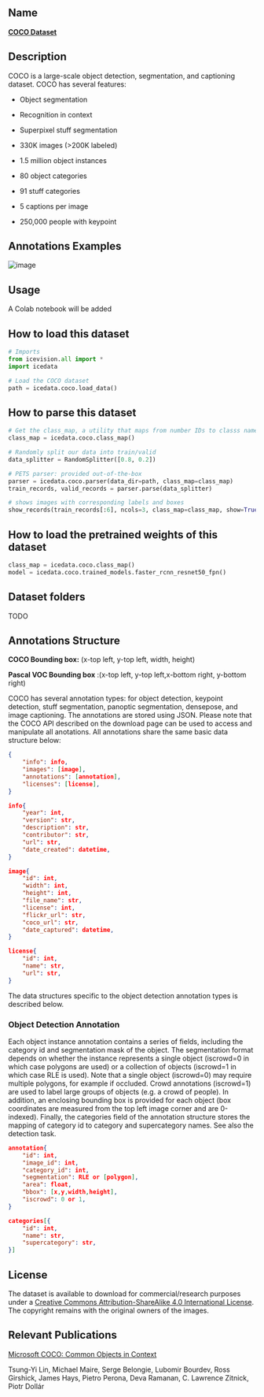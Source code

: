 ## Name
[**COCO Dataset**](https://cocodataset.org/#home)

## Description
COCO is a large-scale object detection, segmentation, and captioning dataset. COCO has several features:

- Object segmentation

- Recognition in context

- Superpixel stuff segmentation

- 330K images (>200K labeled)

- 1.5 million object instances

- 80 object categories

- 91 stuff categories

- 5 captions per image

- 250,000 people with keypoint

## Annotations Examples
![image](images/coco_annotations.jpg)


## Usage 
A Colab notebook will be added


## How to load this dataset
```python
# Imports
from icevision.all import *
import icedata

# Load the COCO dataset
path = icedata.coco.load_data()
```

## How to parse this dataset
```python
# Get the class_map, a utility that maps from number IDs to classs names
class_map = icedata.coco.class_map()

# Randomly split our data into train/valid
data_splitter = RandomSplitter([0.8, 0.2])

# PETS parser: provided out-of-the-box
parser = icedata.coco.parser(data_dir=path, class_map=class_map)
train_records, valid_records = parser.parse(data_splitter)

# shows images with corresponding labels and boxes
show_records(train_records[:6], ncols=3, class_map=class_map, show=True)
```

## How to load the pretrained weights of this dataset
```python
class_map = icedata.coco.class_map()
model = icedata.coco.trained_models.faster_rcnn_resnet50_fpn()
```

## Dataset folders
TODO

## Annotations Structure
**COCO Bounding box:** (x-top left, y-top left, width, height)

**Pascal VOC Bounding box** :(x-top left, y-top left,x-bottom right, y-bottom right)

COCO has several annotation types: for object detection, keypoint detection, stuff segmentation, panoptic segmentation, densepose, and image captioning. The annotations are stored using JSON. Please note that the COCO API described on the download page can be used to access and manipulate all anotations. All annotations share the same basic data structure below:
```json
{
    "info": info, 
    "images": [image], 
    "annotations": [annotation], 
    "licenses": [license],
}

info{
    "year": int, 
    "version": str, 
    "description": str, 
    "contributor": str, 
    "url": str, 
    "date_created": datetime,
}

image{
    "id": int, 
    "width": int, 
    "height": int, 
    "file_name": str, 
    "license": int, 
    "flickr_url": str, 
    "coco_url": str, 
    "date_captured": datetime,
}

license{
    "id": int, 
    "name": str, 
    "url": str,
}
```

The data structures specific to the object detection annotation types is described below.
### Object Detection Annotation
Each object instance annotation contains a series of fields, including the category id and segmentation mask of the object. The segmentation format depends on whether the instance represents a single object (iscrowd=0 in which case polygons are used) or a collection of objects (iscrowd=1 in which case RLE is used). Note that a single object (iscrowd=0) may require multiple polygons, for example if occluded. Crowd annotations (iscrowd=1) are used to label large groups of objects (e.g. a crowd of people). In addition, an enclosing bounding box is provided for each object (box coordinates are measured from the top left image corner and are 0-indexed). Finally, the categories field of the annotation structure stores the mapping of category id to category and supercategory names. See also the detection task.

```json
annotation{
    "id": int, 
    "image_id": int, 
    "category_id": int, 
    "segmentation": RLE or [polygon], 
    "area": float, 
    "bbox": [x,y,width,height], 
    "iscrowd": 0 or 1,
}

categories[{
    "id": int, 
    "name": str, 
    "supercategory": str,
}]
```

## License
The dataset is available to download for commercial/research purposes under a [Creative Commons Attribution-ShareAlike 4.0 International License](https://creativecommons.org/licenses/by-sa/4.0/). The copyright remains with the original owners of the images.

## Relevant Publications
[Microsoft COCO: Common Objects in Context](https://arxiv.org/abs/1405.0312v3)

Tsung-Yi Lin, Michael Maire, Serge Belongie, Lubomir Bourdev, Ross Girshick, James Hays, Pietro Perona, Deva Ramanan, C. Lawrence Zitnick, Piotr Dollár
